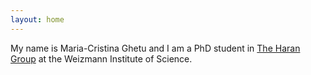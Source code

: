 ```yaml
---
layout: home 
---
```


My name is Maria-Cristina Ghetu and I am a PhD student in [The Haran Group]("https://www.weizmann.ac.il/chembiophys/cfharan/home) at the Weizmann Institute of Science.
